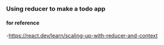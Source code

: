 ### Using reducer to make a todo app

#### for reference

-https://react.dev/learn/scaling-up-with-reducer-and-context
